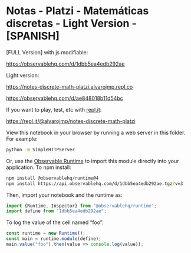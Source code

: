 # Notas - Platzi - Matemáticas discretas - Light Version - [SPANISH]

[FULL Version] with js modifiable:

https://observablehq.com/d/1dbb5ea4edb292ae 

Light version:

https://notes-discrete-math-platzi.alvarojmp.repl.co

https://observablehq.com/d/ae848018b11d54bc

If you want to play, test, etc with [repl.it](https://repl.it/):

https://repl.it/@alvarojmp/notes-discrete-math-platzi

View this notebook in your browser by running a web server in this folder. For
example:

~~~sh
python -m SimpleHTTPServer
~~~

Or, use the [Observable Runtime](https://github.com/observablehq/runtime) to
import this module directly into your application. To npm install:

~~~sh
npm install @observablehq/runtime@4
npm install https://api.observablehq.com/d/1dbb5ea4edb292ae.tgz?v=3
~~~

Then, import your notebook and the runtime as:

~~~js
import {Runtime, Inspector} from "@observablehq/runtime";
import define from "1dbb5ea4edb292ae";
~~~

To log the value of the cell named “foo”:

~~~js
const runtime = new Runtime();
const main = runtime.module(define);
main.value("foo").then(value => console.log(value));
~~~
